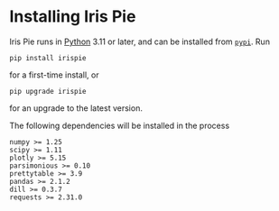 
Installing Iris Pie
====================

Iris Pie runs in [Python](https://www.python.org) 3.11 or later, and can be installed from [`pypi`](https://pypi.org/project/irispie/). Run

```shell
pip install irispie
```

for a first-time install, or

```
pip upgrade irispie
```

for an upgrade to the latest version.


The following dependencies will be installed in the process

```
numpy >= 1.25
scipy >= 1.11
plotly >= 5.15
parsimonious >= 0.10
prettytable >= 3.9
pandas >= 2.1.2
dill >= 0.3.7
requests >= 2.31.0
```
